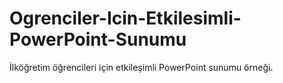 # Ogrenciler-Icin-Etkilesimli-PowerPoint-Sunumu
İlköğretim öğrencileri için etkileşimli PowerPoint sunumu örneği. 
